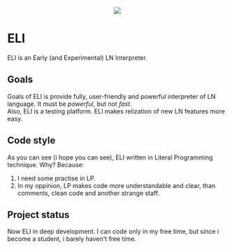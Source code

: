 <p align="center">
	<img src="https://github.com/logix-org/OpenPencil/blob/main/logo_512.svg"/>
</p>

# ELI
ELI is an Early (and Experimental) LN Interpreter.

## Goals
Goals of ELI is provide fully, user-friendly and powerful interpreter of LN language. It must be _powerful_, but not _fast_.  
Also, ELI is a testing platform. ELI makes relization of new LN features more easy.

## Code style
As you can see (i hope you can see), ELI written in Literal Programming technique. Why? Because:
1. I need some practise in LP.
2. In my oppinion, LP makes code more understandable and clear, than comments, clean code and another strange staff.

## Project status
Now ELI in deep development. I can code only in my free time, but since i become a student, i barely haven't free time.
